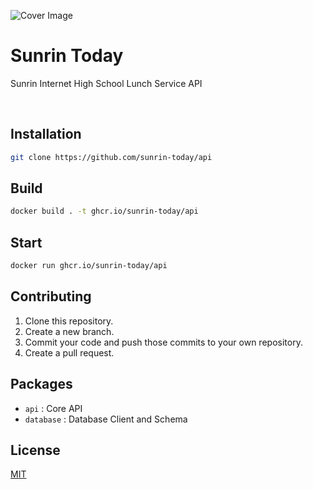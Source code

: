 ![Cover Image](https://github.com/sunrin-today/.github/blob/assets/cover.png)

# Sunrin Today

Sunrin Internet High School Lunch Service API

<br>

## Installation

```sh
git clone https://github.com/sunrin-today/api
```

## Build

```sh
docker build . -t ghcr.io/sunrin-today/api
```

## Start

```sh
docker run ghcr.io/sunrin-today/api
```

## Contributing

1. Clone this repository.
2. Create a new branch.
3. Commit your code and push those commits to your own repository.
4. Create a pull request.

## Packages

- `api` : Core API
- `database` : Database Client and Schema

## License

[MIT](https://github.com/sunrin-today/api/blob/main/LICENSE)
